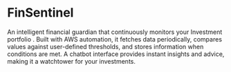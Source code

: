 # FinSentinel
An intelligent financial guardian that continuously monitors your Investment portfolio . Built with AWS automation, it fetches data periodically, compares values against user-defined thresholds, and stores information when conditions are met. A chatbot interface provides instant insights and advice, making it a watchtower for your investments.
